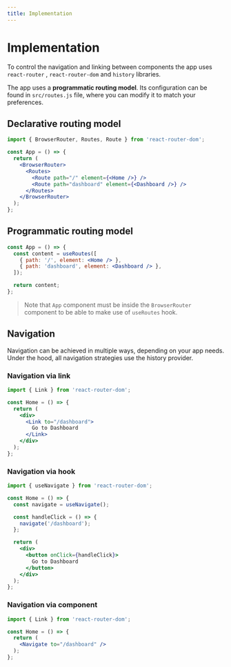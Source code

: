 ```yaml
---
title: Implementation
---
```


# Implementation

To control the navigation and linking between components the app uses `react-router`
, `react-router-dom` and `history` libraries.

The app uses a **programmatic routing model**. Its configuration can be found in `src/routes.js`
file, where you can modify it to match your preferences.

## Declarative routing model

```jsx
import { BrowserRouter, Routes, Route } from 'react-router-dom';

const App = () => {
  return (
    <BrowserRouter>
      <Routes>
        <Route path="/" element={<Home />} />
        <Route path="dashboard" element={<Dashboard />} />
      </Routes>
    </BrowserRouter>
  );
};
```

## Programmatic routing model

```jsx
const App = () => {
  const content = useRoutes([
    { path: '/', element: <Home /> },
    { path: 'dashboard', element: <Dashboard /> },
  ]);

  return content;
};
```

> Note that `App` component must be inside the `BrowserRouter` component to be able to make use of `useRoutes` hook.

## Navigation

Navigation can be achieved in multiple ways, depending on your app needs. Under the hood, all
navigation strategies use the history provider.

### Navigation via link

```jsx
import { Link } from 'react-router-dom';

const Home = () => {
  return (
    <div>
      <Link to="/dashboard">
        Go to Dashboard
      </Link>
    </div>
  );
};
```

### Navigation via hook

```jsx
import { useNavigate } from 'react-router-dom';

const Home = () => {
  const navigate = useNavigate();

  const handleClick = () => {
    navigate('/dashboard');
  };

  return (
    <div>
      <button onClick={handleClick}>
        Go to Dashboard
      </button>
    </div>
  );
};
```

### Navigation via component

```jsx
import { Link } from 'react-router-dom';

const Home = () => {
  return (
    <Navigate to="/dashboard" />
  );
};
```
